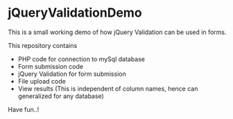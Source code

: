 # jQueryValidationDemo

This is a small working demo of how jQuery Validation can be used in forms.

This repository contains
- PHP code for connection to mySql database
- Form submission code
- jQuery Validation for form submission
- File upload code
- View results (This is independent of column names, hence can generalized for any database)

Have fun..!

